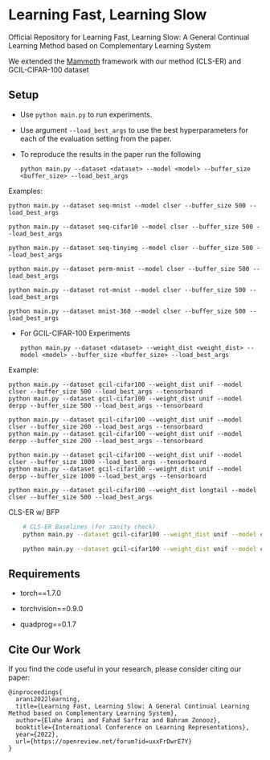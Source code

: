 # Learning Fast, Learning Slow 
Official Repository for Learning Fast, Learning Slow: A General Continual Learning Method based on Complementary Learning System

We extended the [Mammoth](https://github.com/aimagelab/mammoth) framework with our method (CLS-ER) and GCIL-CIFAR-100 dataset

## Setup

+ Use `python main.py` to run experiments.
+ Use argument `--load_best_args` to use the best hyperparameters for each of the evaluation setting from the paper.
+ To reproduce the results in the paper run the following  

    `python main.py --dataset <dataset> --model <model> --buffer_size <buffer_size> --load_best_args`

 Examples:

    python main.py --dataset seq-mnist --model clser --buffer_size 500 --load_best_args
    
    python main.py --dataset seq-cifar10 --model clser --buffer_size 500 --load_best_args
    
    python main.py --dataset seq-tinyimg --model clser --buffer_size 500 --load_best_args
   
    python main.py --dataset perm-mnist --model clser --buffer_size 500 --load_best_args
    
    python main.py --dataset rot-mnist --model clser --buffer_size 500 --load_best_args
    
    python main.py --dataset mnist-360 --model clser --buffer_size 500 --load_best_args

+ For GCIL-CIFAR-100 Experiments

    `python main.py --dataset <dataset> --weight_dist <weight_dist> --model <model> --buffer_size <buffer_size> --load_best_args`

Example:

    python main.py --dataset gcil-cifar100 --weight_dist unif --model clser --buffer_size 500 --load_best_args --tensorboard
    python main.py --dataset gcil-cifar100 --weight_dist unif --model derpp --buffer_size 500 --load_best_args --tensorboard

    python main.py --dataset gcil-cifar100 --weight_dist unif --model clser --buffer_size 200 --load_best_args --tensorboard
    python main.py --dataset gcil-cifar100 --weight_dist unif --model derpp --buffer_size 200 --load_best_args --tensorboard

    python main.py --dataset gcil-cifar100 --weight_dist unif --model clser --buffer_size 1000 --load_best_args --tensorboard
    python main.py --dataset gcil-cifar100 --weight_dist unif --model derpp --buffer_size 1000 --load_best_args --tensorboard
    
    python main.py --dataset gcil-cifar100 --weight_dist longtail --model clser --buffer_size 500 --load_best_args

CLS-ER w/ BFP
```bash
    # CLS-ER Baselines (for sanity check)
    python main.py --dataset gcil-cifar100 --weight_dist unif --model clserbfp --buffer_size 500 --load_best_args --tensorboard --alpha_bfp 0.0

    python main.py --dataset gcil-cifar100 --weight_dist unif --model clserbfp --buffer_size 500 --load_best_args --tensorboard --alpha_bfp 1 --proj_type 1 --final_feat --pool_dim hw --experiment_id bfp1_l1
```

## Requirements

- torch==1.7.0

- torchvision==0.9.0 

- quadprog==0.1.7

## Cite Our Work

If you find the code useful in your research, please consider citing our paper:

    @inproceedings{
      arani2022learning,
      title={Learning Fast, Learning Slow: A General Continual Learning Method based on Complementary Learning System},
      author={Elahe Arani and Fahad Sarfraz and Bahram Zonooz},
      booktitle={International Conference on Learning Representations},
      year={2022},
      url={https://openreview.net/forum?id=uxxFrDwrE7Y}
    }
